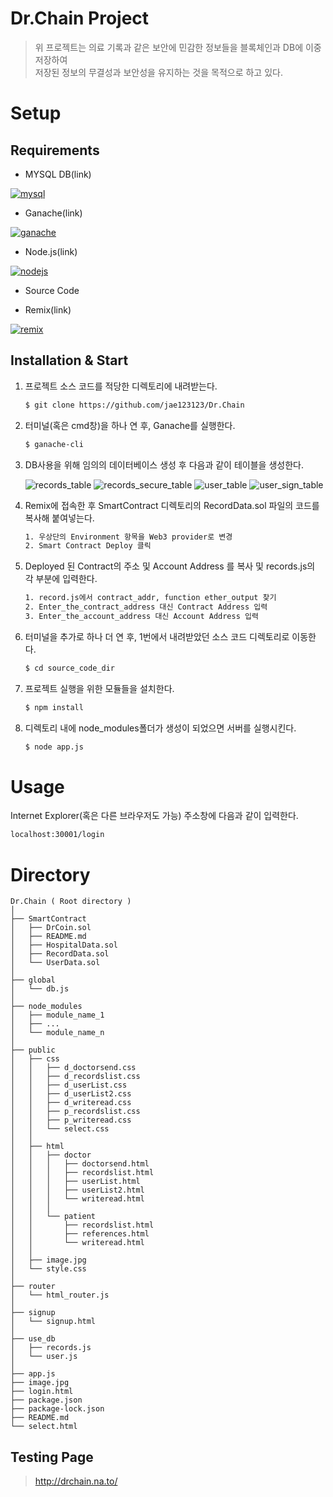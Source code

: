 # Dr.Chain Project
> 위 프로젝트는 의료 기록과 같은 보안에 민감한 정보들을 블록체인과 DB에 이중 저장하여  
> 저장된 정보의 무결성과 보안성을 유지하는 것을 목적으로 하고 있다.

# Setup

## Requirements
 - MYSQL DB(link)  
   
 [![mysql](https://user-images.githubusercontent.com/37432155/59326987-35f2ff00-8d23-11e9-8c8a-1681870b1012.png)](https://www.mysql.com/downloads/)
 + Ganache(link)  
   
 [![ganache](https://user-images.githubusercontent.com/37432155/59326986-355a6880-8d23-11e9-9413-27d7e396ec34.png)](https://truffleframework.com/ganache)
 - Node.js(link)  
   
 [![nodejs](https://user-images.githubusercontent.com/37432155/59326988-35f2ff00-8d23-11e9-83ef-354dd52a18a4.jpg)](https://nodejs.org/ko/download/)
 + Source Code  
 - Remix(link)  
   
 [![remix](https://user-images.githubusercontent.com/37432155/59326989-35f2ff00-8d23-11e9-9522-b9d439b93f93.png)
](https://remix.ethereum.org/)

## Installation & Start
 1. 프로젝트 소스 코드를 적당한 디렉토리에 내려받는다.  
     ```sh
     $ git clone https://github.com/jae123123/Dr.Chain
     ```
 2. 터미널(혹은 cmd창)을 하나 연 후, Ganache를 실행한다.  
     ```sh
     $ ganache-cli
     ```
 3. DB사용을 위해 임의의 데이터베이스 생성 후 다음과 같이 테이블을 생성한다.
     
     ![records_table](https://user-images.githubusercontent.com/37432155/59326712-5e2e2e00-8d22-11e9-9bb9-53ee3a46d1fc.png)
     ![records_secure_table](https://user-images.githubusercontent.com/37432155/59326736-7900a280-8d22-11e9-9cb1-d8a7a94d7221.png)
     ![user_table](https://user-images.githubusercontent.com/37432155/59326748-84ec6480-8d22-11e9-8cdc-0e078db3702c.png)
     ![user_sign_table](https://user-images.githubusercontent.com/37432155/59326767-8d449f80-8d22-11e9-9d3a-c5a8342f932b.png)
     
 3. Remix에 접속한 후 SmartContract 디렉토리의 RecordData.sol 파일의 코드를 복사해 붙여넣는다.  
     ```sh
     1. 우상단의 Environment 항목을 Web3 provider로 변경  
     2. Smart Contract Deploy 클릭
     ```  
     
 4. Deployed 된 Contract의 주소 및 Account Address 를 복사 및 records.js의 각 부분에 입력한다.
     ```sh
     1. record.js에서 contract_addr, function ether_output 찾기
     2. Enter_the_contract_address 대신 Contract Address 입력
     3. Enter_the_account_address 대신 Account Address 입력
     ```    
 5. 터미널을 추가로 하나 더 연 후, 1번에서 내려받았던 소스 코드 디렉토리로 이동한다.  
     ```sh
     $ cd source_code_dir
     ```    

 6. 프로젝트 실행을 위한 모듈들을 설치한다.  
     ```sh
     $ npm install
     ```  
     
 7. 디렉토리 내에 node_modules폴더가 생성이 되었으면 서버를 실행시킨다.  
     ```sh
     $ node app.js
     ```  
     
# Usage
Internet Explorer(혹은 다른 브라우저도 가능) 주소창에 다음과 같이 입력한다.
```sh
localhost:30001/login
```  

# Directory
```
Dr.Chain ( Root directory )
│
├── SmartContract
│   ├── DrCoin.sol
│   ├── README.md
│   ├── HospitalData.sol
│   ├── RecordData.sol
│   └── UserData.sol
│
├── global
│   └── db.js
│
├── node_modules
│   ├── module_name_1
│   ├── ...
│   └── module_name_n
│
├── public
│   ├── css
│   │   ├── d_doctorsend.css
│   │   ├── d_recordslist.css
│   │   ├── d_userList.css
│   │   ├── d_userList2.css
│   │   ├── d_writeread.css
│   │   ├── p_recordslist.css
│   │   ├── p_writeread.css
│   │   └── select.css
│   │
│   ├── html
│   │   ├── doctor
│   │   │   ├── doctorsend.html
│   │   │   ├── recordslist.html
│   │   │   ├── userList.html
│   │   │   ├── userList2.html
│   │   │   └── writeread.html
│   │   │
│   │   └── patient
│   │       ├── recordslist.html
│   │       ├── references.html
│   │       └── writeread.html
│   │
│   ├── image.jpg
│   └── style.css
│
├── router
│   └── html_router.js
│
├── signup
│   └── signup.html
│
├── use_db
│   ├── records.js
│   └── user.js
│
├── app.js
├── image.jpg
├── login.html
├── package.json
├── package-lock.json
├── README.md
└── select.html
```


## Testing Page
> http://drchain.na.to/
